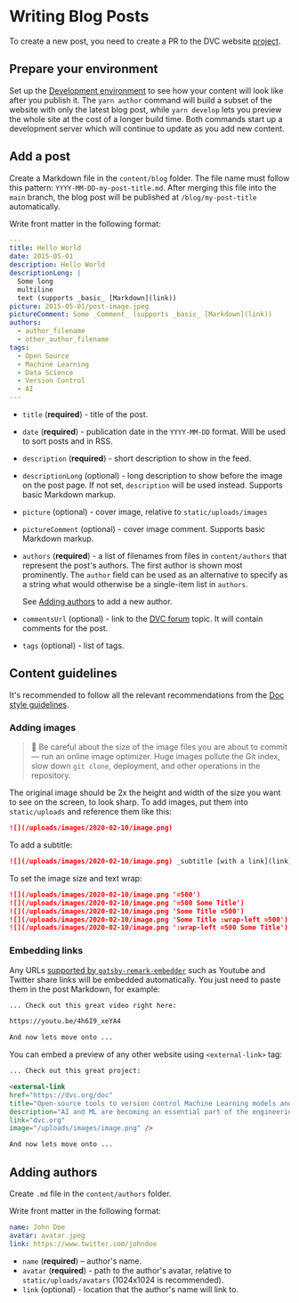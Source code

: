 # Writing Blog Posts

To create a new post, you need to create a PR to the DVC website
[project](https://github.com/iterative/dvc.org).

## Prepare your environment

Set up the
[Development environment](/doc/user-guide/contributing/docs#development-environment)
to see how your content will look like after you publish it. The `yarn author`
command will build a subset of the website with only the latest blog post, while
`yarn develop` lets you preview the whole site at the cost of a longer build
time. Both commands start up a development server which will continue to update
as you add new content.

## Add a post

Create a Markdown file in the `content/blog` folder. The file name must follow this pattern: `YYYY-MM-DD-my-post-title.md`. After merging this file into the `main` branch, the blog post will be published at `/blog/my-post-title` automatically.

Write front matter in the following format:

```yaml
---
title: Hello World
date: 2015-05-01
description: Hello World
descriptionLong: |
  Some long
  multiline
  text (supports _basic_ [Markdown](link))
picture: 2015-05-01/post-image.jpeg
pictureComment: Some _Comment_ (supports _basic_ [Markdown](link))
authors:
  - author_filename
  - other_author_filename
tags:
  - Open Source
  - Machine Learning
  - Data Science
  - Version Control
  - AI
---
```

- `title` (**required**) - title of the post.

- `date` (**required**) - publication date in the `YYYY-MM-DD` format. Will be
  used to sort posts and in RSS.

- `description` (**required**) - short description to show in the feed.

- `descriptionLong` (optional) - long description to show before the image on
  the post page. If not set, `description` will be used instead. Supports basic
  Markdown markup.

- `picture` (optional) - cover image, relative to `static/uploads/images`

- `pictureComment` (optional) - cover image comment. Supports basic Markdown
  markup.

- `authors` (**required**) - a list of filenames from files in `content/authors`
  that represent the post's authors. The first author is shown most prominently.
  The `author` field can be used as an alternative to specify as a string what
  would otherwise be a single-item list in `authors`.

  See [Adding authors](/doc/user-guide/contributing/blog#adding-authors) to add
  a new author.

- `commentsUrl` (optional) - link to the [DVC forum](https://discuss.dvc.org)
  topic. It will contain comments for the post.

- `tags` (optional) - list of tags.

## Content guidelines

It's recommended to follow all the relevant recommendations from the
[Doc style guidelines](/doc/user-guide/contributing/docs#doc-style-guidelines-javascript-and-markdown).

### Adding images

> 🙏 Be careful about the size of the image files you are about to commit — run
> an online image optimizer. Huge images pollute the Git index, slow down
> `git clone`, deployment, and other operations in the repository.

The original image should be 2x the height and width of the size you want to see
on the screen, to look sharp. To add images, put them into `static/uploads` and
reference them like this:

```md
![](/uploads/images/2020-02-10/image.png)
```

To add a subtitle:

```md
![](/uploads/images/2020-02-10/image.png) _subtitle [with a link](link)_
```

To set the image size and text wrap:

```md
![](/uploads/images/2020-02-10/image.png '=500')
![](/uploads/images/2020-02-10/image.png '=500 Some Title')
![](/uploads/images/2020-02-10/image.png 'Some Title =500')
![](/uploads/images/2020-02-10/image.png 'Some Title :wrap-left =500')
![](/uploads/images/2020-02-10/image.png ':wrap-left =500 Some Title')
```

### Embedding links

Any URLs
[supported by `gatsby-remark-embedder`](https://github.com/MichaelDeBoey/gatsby-remark-embedder#supported-services)
such as Youtube and Twitter share links will be embedded automatically. You just
need to paste them in the post Markdown, for example:

```md
... Check out this great video right here:

https://youtu.be/4h6I9_xeYA4

And now lets move onto ...
```

You can embed a preview of any other website using `<external-link>` tag:

```md
... Check out this great project:

<external-link
href="https://dvc.org/doc"
title="Open-source tools to version control Machine Learning models and experiments"
description="AI and ML are becoming an essential part of the engineering..."
link="dvc.org"
image="/uploads/images/image.png" />

And now lets move onto ...
```

## Adding authors

Create `.md` file in the `content/authors` folder.

Write front matter in the following format:

```yaml
name: John Doe
avatar: avatar.jpeg
link: https://www.twitter.com/johndoe
```

- `name` (**required**) – author's name.
- `avatar` (**required**) - path to the author's avatar, relative to
  `static/uploads/avatars` (1024x1024 is recommended).
- `link` (optional) - location that the author's name will link to.
